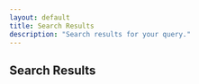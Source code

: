 ```yaml
---
layout: default
title: Search Results
description: "Search results for your query."
---
```


<!-- ✅ search.md for results -->
<section class="search-results">
  <h2>Search Results</h2>
  <ul id="search-results-list"></ul>
</section>

<script>
  const urlParams = new URLSearchParams(window.location.search);
  const query = urlParams.get("query")?.toLowerCase();
  const resultsList = document.getElementById("search-results-list");

  async function loadSearchIndex() {
    const response = await fetch('/search.json.liquid'); // 👈 Ensure this is generated!
    return response.json();
  }

  async function searchSite(query) {
    const index = await loadSearchIndex();

    const fuse = new Fuse(index, {
      keys: ['title', 'content'],
      threshold: 0.3, // 🔍 Adjust for fuzziness
    });

    const results = fuse.search(query);

    if (results.length === 0) {
      resultsList.innerHTML = `<li>No results found for "<strong>${query}</strong>".</li>`;
    } else {
      resultsList.innerHTML = results
        .map(({ item }) => `<li><a href="${item.url}">${item.title}</a></li>`)
        .join('');
    }
  }

  if (query) {
    resultsList.innerHTML = `<li>Searching for "<strong>${query}</strong>"...</li>`;
    searchSite(query);
  } else {
    resultsList.innerHTML = "<li>No search query provided.</li>";
  }
</script>
